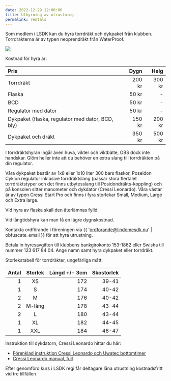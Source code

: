 ```yaml
---
date: 2022-12-29 12:00:00
title: Uthyrning av utrustning
permalink: rentals
---
```

Som medlem i LSDK kan du hyra torrdräkt och dykpaket från klubben. Torrdräkterna är av typen neoprendräkt från WaterProof.

<img src="{% link assets/img/torrdrakt.jpg %}" />

Kostnad för hyra är:

| Pris | Dygn | Helg |
|:----|----:|----:|
| Torrdräkt | 200 kr | 300 kr |
| Flaska | 50 kr | - |
| BCD | 50 kr | - |
| Regulator med dator | 50 kr | - |
| Dykpaket (flaska, regulator med dator, BCD, bly) | 150 kr | 200 kr |
| Dykpaket och dräkt | 350 kr | 500 kr |

I torrdräktshyran ingår även huva, vikter och viktbälte, OBS dock inte handskar. Glöm heller inte att du behöver en extra slang till torrdräkten på din regulator.

Våra dykpaket består av 1x8 eller 1x10 liter 300 bars flaskor, Poseidon Cyklon regulator inklusive torrdräktslang (passar stora flertalet torrdräktstyper och det finns utbytesslang till Posidondräkts-koppling) och på konsolen sitter manometer och dykdator (Cressi Leonardo). Våra västar är av typen Cressi Start Pro och finns i fyra storlekar Small, Medium, Large och Extra large.

Vid hyra av flaska skall den återlämnas fylld.

Vid långtidshyra kan man få en lägre dygnskostnad.

Kontakta ordförande i föreningen via {{ 'ordforande@lindomesdk.nu' | obfuscate_email }} för att hyra utrustning.

Betala in hyresavgiften till klubbens bankgirokonto 153-1862 eller Swisha till nummer 123 617 84 04. Ange namn samt hyra dykpaket eller torrdräkt.

Storlekstabell för torrdräkter, ungefärliga mått:

| Antal | Storlek | Längd +/- 3cm | Skostorlek |
| -----:|:-------:| -------------:| ----------:|
|     1 |    XS   |   172         |    39-41   |
|     1 |     S   |   174         |    40-42   |
|     2 |     M   |   176         |    40-42   |
|     2 |  M-lång |   178         |    43-44   |
|     2 |     L   |   180         |    43-44   |
|     1 |    XL   |   182         |    44-45   |
|     1 |    XXL  |   184         |    46-47   |

Instruktion till dykdatorn, Cressi Leonardo hittar du här:
<ul class="link_list">
<li>
      <a href="{% link assets/doc/Instruktion_dykdator_Leonardo_bottomtimer_Uwatec.pdf %}" >Förenklad instruktion Cressi Leonardo och Uwatec bottomtimer</a>
</li>
<li>
      <a href="{% link assets/doc/IB_LEONARDO_EN.pdf %}">Cressi Leonardo manual, full</a>
</li>
</ul>

Efter genomförd kurs i LSDK regi får deltagare låna utrustning kostnadsfritt vid tre tillfällen